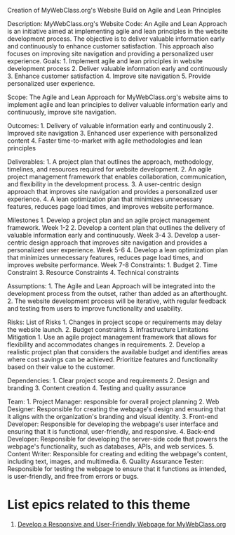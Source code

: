 Creation of MyWebClass.org's Website Build on Agile and Lean Principles

Description: MyWebClass.org's Website Code: An Agile and Lean Approach is an initiative aimed at implementing agile and
lean principles in the website development process. The objective is to deliver valuable information early and continuously to enhance customer satisfaction. This approach also focuses on improving site navigation and providing a personalized user experience.
Goals: 
    1. Implement agile and lean principles in website development process 
    2. Deliver valuable information early and continuously
    3. Enhance customer satisfaction
    4. Improve site navigation
    5. Provide personalized user experience.

Scope: The Agile and Lean Approach for MyWebClass.org's website aims to implement agile and lean principles to deliver 
valuable information early and continuously, improve site navigation.

Outcomes: 
    1. Delivery of valuable information early and continuously
    2. Improved site navigation
    3. Enhanced user experience with personalized content
    4. Faster time-to-market with agile methodologies and lean principles

Deliverables:
    1. A project plan that outlines the approach, methodology, timelines, and resources required for website development.
    2. An agile project management framework that enables collaboration, communication, and flexibility in the development process.
    3. A user-centric design approach that improves site navigation and provides a personalized user experience.
    4. A lean optimization plan that minimizes unnecessary features, reduces page load times, and improves website performance.

Milestones
    1. Develop a project plan and an agile project management framework. Week 1-2
    2. Develop a content plan that outlines the delivery of valuable information early and continuously. Week 3-4
    3. Develop a user-centric design approach that improves site navigation and provides a personalized user experience. Week 5-6
    4. Develop a lean optimization plan that minimizes unnecessary features, reduces page load times, and improves website performance. Week 7-8
Constraints:
    1. Budget
    2. Time Constraint
    3. Resource Constraints
    4. Technical constraints

Assumptions: 
    1. The Agile and Lean Approach will be integrated into the development process from the outset, rather than added 
as an afterthought.
    2. The website development process will be iterative, with regular feedback and testing from users to improve 
functionality and usability.

Risks: 
List of Risks
    1. Changes in project scope or requirements may delay the website launch.
    2. Budget constraints
    3. Infrastructure Limitations
Mitigation
    1. Use an agile project management framework that allows for flexibility and accommodates changes in requirements.
    2. Develop a realistic project plan that considers the available budget and identifies areas where cost savings can
be achieved. Prioritize features and functionality based on their value to the customer.

Dependencies: 
    1. Clear project scope and requirements
    2. Design and branding
    3. Content creation
    4. Testing and quality assurance

Team: 
    1. Project Manager: responsible for overall project planning
    2. Web Designer: Responsible for creating the webpage's design and ensuring that it aligns with the organization's 
branding and visual identity.
    3. Front-end Developer: Responsible for developing the webpage's user interface and ensuring that it is functional,
user-friendly, and responsive.
    4. Back-end Developer: Responsible for developing the server-side code that powers the webpage's functionality, such as databases, APIs, and web services.
    5. Content Writer: Responsible for creating and editing the webpage's content, including text, images, and multimedia.
    6. Quality Assurance Tester: Responsible for testing the webpage to ensure that it functions as intended, is user-friendly, 
and free from errors or bugs.

# List epics related to this theme
1.  [Develop a Responsive and User-Friendly Webpage for MyWebClass.org](https://github.com/tawana0518/mywebclass-agile-docs/blob/main/documentation/theme_1:MyWebClass_Website_Development/initiative3/Epic/epic3.md)
